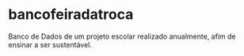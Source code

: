 # bancofeiradatroca
Banco de Dados de um projeto escolar realizado anualmente, afim de ensinar a ser sustentável.
